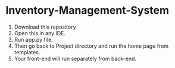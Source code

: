 # Inventory-Management-System
1. Download this repository
2. Open this in any IDE.
3. Run app.py file.
4. Then go back to Project directory and run the home page from templates.
5. Your front-end will run separately from back-end.

